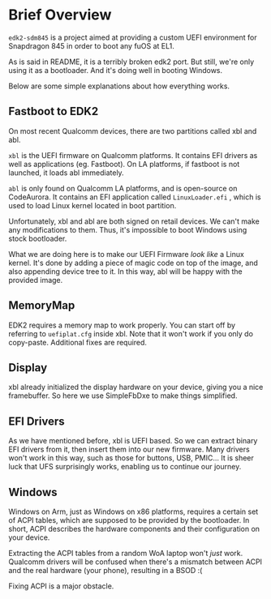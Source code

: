 # Brief Overview

`edk2-sdm845` is a project aimed at providing a custom UEFI environment for Snapdragon 845 in order to boot any fuOS at EL1.

As is said in README, it is a terribly broken edk2 port. But still, we're only using it as a bootloader. And it's doing well in booting Windows.

Below are some simple explanations about how everything works.

## Fastboot to EDK2

On most recent Qualcomm devices, there are two partitions called xbl and abl.

`xbl` is the UEFI firmware on Qualcomm platforms. It contains EFI drivers as well as applications (eg. Fastboot). On LA platforms, if fastboot is not launched, it loads abl immediately.

`abl` is only found on Qualcomm LA platforms, and is open-source on CodeAurora. It contains an EFI application called `LinuxLoader.efi` , which is used to load Linux kernel located in boot partition. 

Unfortunately, xbl and abl are both signed on retail devices. We can't make any modifications to them. Thus, it's impossible to boot Windows using stock bootloader.

What we are doing here is to make our UEFI Firmware *look like* a Linux kernel. It's done by adding a piece of magic code on top of the image, and also appending device tree to it. In this way, abl will be happy with the provided image.

## MemoryMap

EDK2 requires a memory map to work properly. You can start off by referring to `uefiplat.cfg` inside xbl. Note that it won't work if you only do copy-paste. Additional fixes are required.

## Display

xbl already initialized the display hardware on your device, giving you a nice framebuffer. So here we use SimpleFbDxe to make things simplified.

## EFI Drivers

As we have mentioned before, xbl is UEFI based. So we can extract binary EFI drivers from it, then insert them into our new firmware. Many drivers won't work in this way, such as those for buttons, USB, PMIC... It is sheer luck that UFS surprisingly works, enabling us to continue our journey.

## Windows

Windows on Arm, just as Windows on x86 platforms, requires a certain set of ACPI tables, which are supposed to be provided by the bootloader. In short, ACPI describes the hardware components and their configuration on your device.

Extracting the ACPI tables from a random WoA laptop won't *just* work. Qualcomm drivers will be confused when there's a mismatch between ACPI and the real hardware (your phone), resulting in a BSOD :(

Fixing ACPI is a major obstacle.